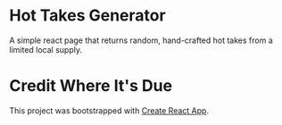 # Hot Takes Generator
A simple react page that returns random, hand-crafted hot takes from a limited local supply.

# Credit Where It's Due

This project was bootstrapped with [Create React App](https://github.com/facebook/create-react-app).


